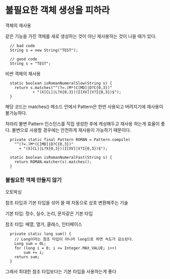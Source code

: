 # 불필요한 객체 생성을 피하라

객체의 재사용

같은 기능을 가진 객체를 새로 생성하는 것이 아닌 재사용하는 것이 나을 때가 있다.

```
  // bad code
  String s = new String("TEST");

  // good code
  String s = "TEST";
```

비싼 객체의 재사용

```
  static boolean isRomanNumeralSlow(String s) {
    return s.matches("^(?=.)M*(C[MD]|D?C{0,3})"
            + "(X[CL]|L?X{0,3})(I[XV]|V?I{0,3})$");
  }
```

해당 코드는 matches() 메소드 안에서 Pattern은 한번 사용되고 버려지기에 재사용이 불가능하다.

차라리 불변 Pattern 인스턴스를 직접 생성한 후에 캐싱해두고 재사용 하는게 효율이 좋다. 불변으로 사용할 경우에는 안전하게 재사용이 가능하기 때문이다.

```
  private static final Pattern ROMAN = Pattern.compile(
    "^(?=.)M*(C[MD]|D?C{0,3})"
      + "(X[CL]|L?X{0,3})(I[XV]|V?I{0,3})$");

  static boolean isRomanNumeralFast(String s) {
    return ROMAN.matcher(s).matches();
  }
```

### 불필요한 객체 만들지 않기

오토박싱

참조 타입과 기본 타입을 섞어 쓸 때 자동으로 상호 변환해주는 기술

기본 타입: 정수, 실수, 논리, 문자같은 기본 타입

참조 타입: 배열, 열거, 클래스, 인터페이스

```
  private static long sum() {
    // Long이라는 참조 타입이 아니라 long으로 하면 속도가 감소된다.
    Long sum = 0L;
    for (long i = 0; i <= Integer.MAX_VALUE; i++)
        sum += i;
    return sum;
  }
```

그래서 최대한 참조 타입보다는 기본 타입을 사용하는게 좋다
